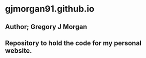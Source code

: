 # gjmorgan91.github.io

## Author; Gregory J Morgan

## Repository to hold the code for my personal website.
